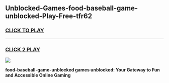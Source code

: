 
## Unblocked-Games-food-baseball-game-unblocked-Play-Free-tfr62
<h3>
<a href="https://premium76.site?title=food-baseball-game-unblocked&ref=23A">CLICK TO PLAY</a></h3>
<hr>

<h3>
<a href="https://premium76.site?title=food-baseball-game-unblocked&ref=23A">CLICK 2 PLAY</a>
  
</h3>

<a href="https://premium76.site?title=food-baseball-game-unblocked&ref=23A"><img src="https://clearcache.store/games.png"></a>


**food-baseball-game-unblocked games unblocked: Your Gateway to Fun and Accessible Online Gaming**
